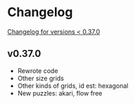 # Changelog

[Changelog for versions < 0.37.0](./~v0.36.4-old/CHANGELOG.md)

## v0.37.0

- Rewrote code
- Other size grids
- Other kinds of grids, id est: hexagonal
- New puzzles: akari, flow free

